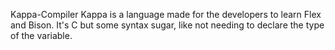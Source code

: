 Kappa-Compiler
Kappa is a language made for the developers to learn Flex and Bison.
It's C but some syntax sugar, like not needing to declare the type of the variable.

